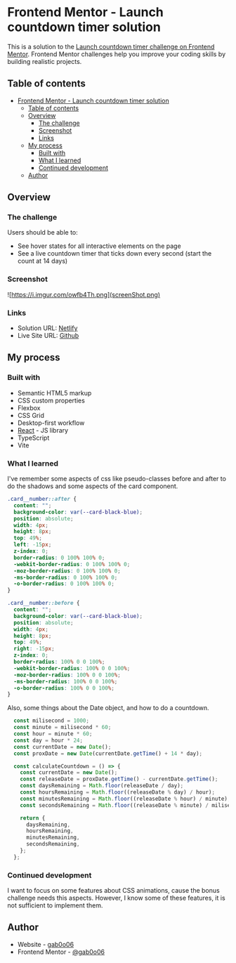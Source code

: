 # Frontend Mentor - Launch countdown timer solution

This is a solution to the [Launch countdown timer challenge on Frontend Mentor](https://www.frontendmentor.io/challenges/launch-countdown-timer-N0XkGfyz-). Frontend Mentor challenges help you improve your coding skills by building realistic projects. 

## Table of contents

- [Frontend Mentor - Launch countdown timer solution](#frontend-mentor---launch-countdown-timer-solution)
  - [Table of contents](#table-of-contents)
  - [Overview](#overview)
    - [The challenge](#the-challenge)
    - [Screenshot](#screenshot)
    - [Links](#links)
  - [My process](#my-process)
    - [Built with](#built-with)
    - [What I learned](#what-i-learned)
    - [Continued development](#continued-development)
  - [Author](#author)


## Overview

### The challenge

Users should be able to:

- See hover states for all interactive elements on the page
- See a live countdown timer that ticks down every second (start the count at 14 days)

### Screenshot

![https://i.imgur.com/owfb4Th.png](screenShot.png)

### Links

- Solution URL: [Netlify](https://your-solution-url.com)
- Live Site URL: [Github](https://github.com/gab0o06)
## My process

### Built with

- Semantic HTML5 markup
- CSS custom properties
- Flexbox
- CSS Grid
- Desktop-first workflow
- [React](https://reactjs.org/) - JS library
- TypeScript
- Vite


### What I learned

I've remember some aspects of css like pseudo-classes before and after to do the shadows and some aspects of the card component.

```css
.card__number::after {
  content: "";
  background-color: var(--card-black-blue);
  position: absolute;
  width: 4px;
  height: 8px;
  top: 49%;
  left: -15px;
  z-index: 0;
  border-radius: 0 100% 100% 0;
  -webkit-border-radius: 0 100% 100% 0;
  -moz-border-radius: 0 100% 100% 0;
  -ms-border-radius: 0 100% 100% 0;
  -o-border-radius: 0 100% 100% 0;
}

.card__number::before {
  content: "";
  background-color: var(--card-black-blue);
  position: absolute;
  width: 4px;
  height: 8px;
  top: 49%;
  right: -15px;
  z-index: 0;
  border-radius: 100% 0 0 100%;
  -webkit-border-radius: 100% 0 0 100%;
  -moz-border-radius: 100% 0 0 100%;
  -ms-border-radius: 100% 0 0 100%;
  -o-border-radius: 100% 0 0 100%;
}
```

Also, some things about the Date object, and how to do a countdown.

```js
  const milisecond = 1000;
  const minute = milisecond * 60;
  const hour = minute * 60;
  const day = hour * 24;
  const currentDate = new Date();
  const proxDate = new Date(currentDate.getTime() + 14 * day);

  const calculateCountdown = () => {
    const currentDate = new Date();
    const releaseDate = proxDate.getTime() - currentDate.getTime();
    const daysRemaining = Math.floor(releaseDate / day);
    const hoursRemaining = Math.floor((releaseDate % day) / hour);
    const minutesRemaining = Math.floor((releaseDate % hour) / minute);
    const secondsRemaining = Math.floor((releaseDate % minute) / milisecond);

    return {
      daysRemaining,
      hoursRemaining,
      minutesRemaining,
      secondsRemaining,
    };
  };
```

### Continued development

I want to focus on some features about CSS animations, cause the bonus challenge needs this aspects. However, I know some of these features, it is not sufficient to implement them.

## Author

- Website - [gab0o06](https://github.com/gab0o06)
- Frontend Mentor - [@gab0o06](https://www.frontendmentor.io/profile/gab0o06)
